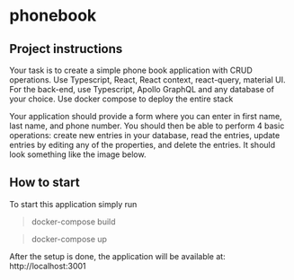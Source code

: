 # phonebook

## Project instructions

Your task is to create a simple phone book application with CRUD operations. Use Typescript, React, React context, react-query, material UI. For the back-end, use Typescript, Apollo GraphQL and any database of your choice. Use docker compose to deploy the entire stack

Your application should provide a form where you can enter in first name, last name, and phone number. You should then be able to perform 4 basic operations: create new entries in your database, read the entries, update entries by editing any of the properties, and delete the entries. It should look something like the image below.

## How to start

To start this application simply run

> docker-compose build

> docker-compose up

After the setup is done, the application will be available at: http://localhost:3001
